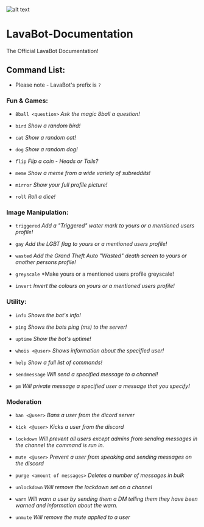 ![alt text](https://i.imgur.com/jgNUsWQ.png "LavaBot Logo")

# LavaBot-Documentation
The Official LavaBot Documentation!

## Command List:
* Please note - LavaBot's prefix is `?`

### Fun & Games:
* `8ball <question>` *Ask the magic 8ball a question!*

* `bird` *Show a random bird!*

* `cat` *Show a random cat!*

* `dog` *Show a random dog!*

* `flip` *Flip a coin - Heads or Tails?*

*  `meme` *Show a meme from a wide variety of subreddits!*

* `mirror` *Show your full profile picture!*

* `roll` *Roll a dice!*

### Image Manipulation:

* `triggered` *Add a "Triggered" water mark to yours or a mentioned users profile!*

* `gay` *Add the LGBT flag to yours or a mentioned users profile!*

* `wasted` *Add the Grand Theft Auto "Wasted" death screen to yours or another persons profile!*

* `greyscale` *Make yours or a mentioned users profile greyscale!

* `invert` *Invert the colours on yours or a mentioned users profile!*

### Utility:

* `info` *Shows the bot's info!*

* `ping` *Shows the bots ping (ms) to the server!*

* `uptime` *Show the bot's uptime!*

* `whois <@user>` *Shows information about the specified user!*

* `help` *Show a full list of commands!*

* `sendmessage` *Will send a specified message to a channel!*

* `pm` *Will private message a specified user a message that you specify!*

### Moderation

* `ban <@user>` *Bans a user from the dicord server*

* `kick <@user>` *Kicks a user from the discord*

* `lockdown` *Will prevent all users except admins from sending messages in the channel the command is run in.*

* `mute <@user>` *Prevent a user from speaking and sending messages on the discord*

* `purge <amount of messages>` *Deletes a number of messages in bulk*

* `unlockdown` *Will remove the lockdown set on a channel*

* `warn` *Will warn a user by sending them a DM telling them they have been warned and information about the warn.*

* `unmute` *Will remove the mute applied to a user*







